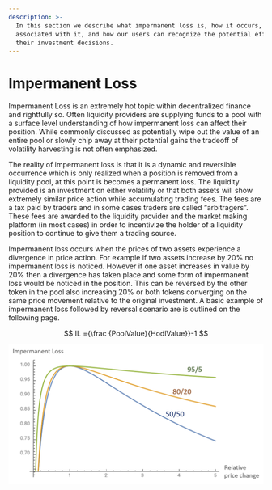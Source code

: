 ```yaml
---
description: >-
  In this section we describe what impermanent loss is, how it occurs, the risks
  associated with it, and how our users can recognize the potential effects on
  their investment decisions.
---
```


# Impermanent Loss

Impermanent Loss is an extremely hot topic within decentralized finance and rightfully so. Often liquidity providers are supplying funds to a pool with a surface level understanding of how impermanent loss can affect their position. While commonly discussed as potentially wipe out the value of an entire pool or slowly chip away at their potential gains the tradeoff of volatility harvesting is not often emphasized.

The reality of impermanent loss is that it is a dynamic and reversible occurrence which is only realized when a position is removed from a liquidity pool, at this point is becomes a permanent loss. The liquidity provided is an investment on either volatility or that both assets will show extremely similar price action while accumulating trading fees. The fees are a tax paid by traders and in some cases traders are called “arbitragers”. These fees are awarded to the liquidity provider and the market making platform (in most cases) in order to incentivize the holder of a liquidity position to continue to give them a trading source.

Impermanent loss occurs when the prices of two assets experience a divergence in price action. For example if two assets increase by 20% no impermanent loss is noticed. However if one asset increases in value by 20% then a divergence has taken place and some form of impermanent loss would be noticed in the position. This can be reversed by the other token in the pool also increasing 20% or both tokens converging on the same price movement relative to the original investment. A basic example of impermanent loss followed by reversal scenario are is outlined on the following page.&#x20;

$$
IL ={\frac {PoolValue}{HodlValue}}-1
$$

![Impermanent Loss - Relationship shown based on a two token pool with one asset and one stable coin. ](<../../.gitbook/assets/IL (1).png>)
